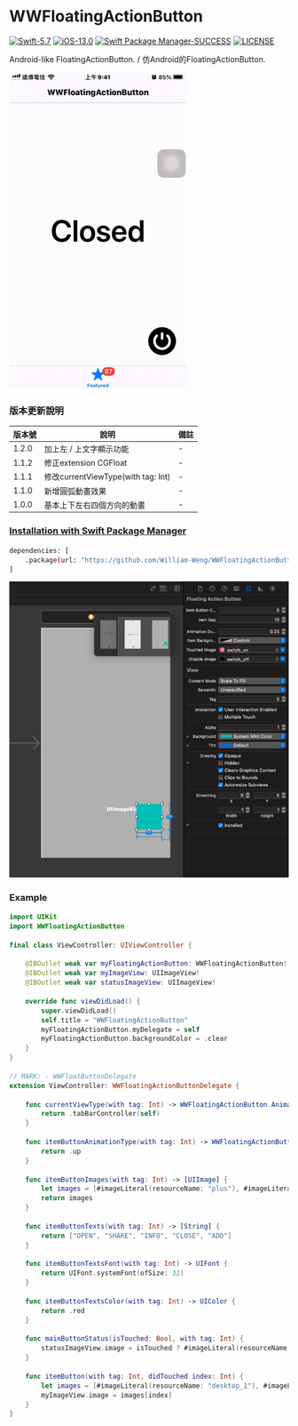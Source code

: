 # WWFloatingActionButton

[![Swift-5.7](https://img.shields.io/badge/Swift-5.7-orange.svg?style=flat)](https://developer.apple.com/swift/) [![iOS-13.0](https://img.shields.io/badge/iOS-13.0-pink.svg?style=flat)](https://developer.apple.com/swift/) [![Swift Package Manager-SUCCESS](https://img.shields.io/badge/Swift_Package_Manager-SUCCESS-blue.svg?style=flat)](https://developer.apple.com/swift/) [![LICENSE](https://img.shields.io/badge/LICENSE-MIT-yellow.svg?style=flat)](https://developer.apple.com/swift/)

Android-like FloatingActionButton. / 仿Android的FloatingActionButton.

![](./Example.gif)

### 版本更新說明
|版本號|說明|備註|
|-|-|-|
|1.2.0|加上左 / 上文字顯示功能|-|
|1.1.2|修正extension CGFloat|-|
|1.1.1|修改currentViewType(with tag: Int)|-|
|1.1.0|新增圓弧動畫效果|-|
|1.0.0|基本上下左右四個方向的動畫|-|

### [Installation with Swift Package Manager](https://medium.com/彼得潘的-swift-ios-app-開發問題解答集/使用-spm-安裝第三方套件-xcode-11-新功能-2c4ffcf85b4b)
```bash
dependencies: [
    .package(url: "https://github.com/William-Weng/WWFloatingActionButton.git", .upToNextMajor(from: "1.1.1"))
]
```

![](./IBDesignable.png)

### Example
```swift
import UIKit
import WWFloatingActionButton

final class ViewController: UIViewController {

    @IBOutlet weak var myFloatingActionButton: WWFloatingActionButton!
    @IBOutlet weak var myImageView: UIImageView!
    @IBOutlet weak var statusImageView: UIImageView!
    
    override func viewDidLoad() {
        super.viewDidLoad()
        self.title = "WWFloatingActionButton"
        myFloatingActionButton.myDelegate = self
        myFloatingActionButton.backgroundColor = .clear
    }
}

// MARK: - WWFloatButtonDelegate
extension ViewController: WWFloatingActionButtonDelegate {
    
    func currentViewType(with tag: Int) -> WWFloatingActionButton.AnimationViewType {
        return .tabBarController(self)
    }
    
    func itemButtonAnimationType(with tag: Int) -> WWFloatingActionButton.AnimationType {
        return .up
    }
    
    func itemButtonImages(with tag: Int) -> [UIImage] {
        let images = [#imageLiteral(resourceName: "plus"), #imageLiteral(resourceName: "power"), #imageLiteral(resourceName: "refresh"), #imageLiteral(resourceName: "play"), #imageLiteral(resourceName: "chart")]
        return images
    }
    
    func itemButtonTexts(with tag: Int) -> [String] {
        return ["OPEN", "SHARE", "INFO", "CLOSE", "ADD"]
    }
    
    func itemButtonTextsFont(with tag: Int) -> UIFont {
        return UIFont.systemFont(ofSize: 32)
    }
    
    func itemButtonTextsColor(with tag: Int) -> UIColor {
        return .red
    }
    
    func mainButtonStatus(isTouched: Bool, with tag: Int) {
        statusImageView.image = isTouched ? #imageLiteral(resourceName: "LightOn") : #imageLiteral(resourceName: "LightOff")
    }
    
    func itemButton(with tag: Int, didTouched index: Int) {
        let images = [#imageLiteral(resourceName: "desktop_1"), #imageLiteral(resourceName: "desktop_2"), #imageLiteral(resourceName: "desktop_5"), #imageLiteral(resourceName: "desktop_3"), #imageLiteral(resourceName: "desktop_4")]
        myImageView.image = images[index]
    }
}
```
